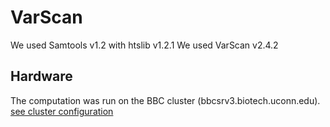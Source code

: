 # VarScan
We used Samtools v1.2 with htslib v1.2.1
We used VarScan v2.4.2

## Hardware
The computation was run on the BBC cluster (bbcsrv3.biotech.uconn.edu).
[see cluster configuration](http://bioinformatics.uconn.edu/hardware)
